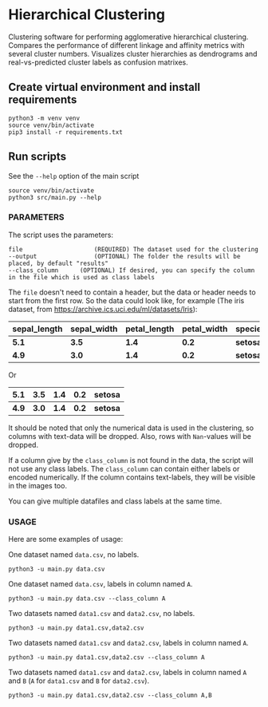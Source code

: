 # Hierarchical Clustering
Clustering software for performing agglomerative hierarchical clustering. 
Compares the performance of different linkage and affinity metrics with several cluster numbers. 
Visualizes cluster hierarchies as dendrograms and real-vs-predicted cluster labels as confusion matrixes.

## Create virtual environment and install requirements
```
python3 -m venv venv
source venv/bin/activate
pip3 install -r requirements.txt
```
## Run scripts
See the `--help` option of the main script
```
source venv/bin/activate
python3 src/main.py --help
```

### PARAMETERS
The script uses the parameters:
```
file					(REQUIRED) The dataset used for the clustering
--output				(OPTIONAL) The folder the results will be placed, by default "results"
--class_column		(OPTIONAL) If desired, you can specify the column in the file which is used as class labels
```

The `file` doesn't need to contain a header, but the data or header needs to start from the first row. So the data could look like, for example (The iris dataset, from https://archive.ics.uci.edu/ml/datasets/Iris):

| sepal_length | sepal_width | petal_length | petal_width | species |
| --- | --- | --- | --- | --- |
| __5.1__ | __3.5__ | __1.4__ | __0.2__ | __setosa__ |
| __4.9__ | __3.0__ | __1.4__ | __0.2__ | __setosa__ |

Or

| 5.1 | 3.5 | 1.4 | 0.2 | setosa |
| --- | --- | --- | --- | --- |
| __4.9__ | __3.0__ | __1.4__ | __0.2__ | __setosa__ |

It should be noted that only the numerical data is used in the clustering, so columns with text-data will be dropped. Also, rows with `Nan`-values will be dropped.

If a column give by the  `class_column` is not found in the data, the script will not use any class labels. The `class_column` can contain either labels or encoded numerically. If the column contains text-labels, they will be visible in the images too.

You can give multiple datafiles and class labels at the same time. 

### USAGE
Here are some examples of usage:

One dataset named `data.csv`, no labels.
```
python3 -u main.py data.csv
```
One dataset named `data.csv`, labels in column named `A`.
```
python3 -u main.py data.csv --class_column A
```
Two datasets named `data1.csv` and `data2.csv`, no labels.
```
python3 -u main.py data1.csv,data2.csv
```
Two datasets named `data1.csv` and `data2.csv`, labels in column named `A`.
```
python3 -u main.py data1.csv,data2.csv --class_column A
```
Two datasets named `data1.csv` and `data2.csv`, labels in column named `A` and `B` (`A` for `data1.csv` and `B` for `data2.csv`).
```
python3 -u main.py data1.csv,data2.csv --class_column A,B
```